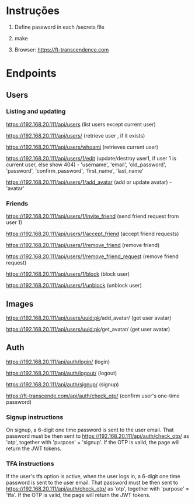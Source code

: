 # Instruções

1.  Define password in each /secrets file

2.  make

3.  Browser: https://ft-transcendence.com

# Endpoints

## Users

### Listing and updating

https://192.168.20.111/api/users (list users except current user)

https://192.168.20.111/api/users/<uuid> (retrieve user <uuid>, if it exists)

https://192.168.20.111/api/users/whoami (retrieves current user)

https://192.168.20.111/api/users/1/edit (update/destroy user1, if user 1 is current user, else show 404) - 'username', 'email', 'old_password', 'password', 'confirm_password', 'first_name', 'last_name'

https://192.168.20.111/api/users/1/add_avatar (add or update avatar) - 'avatar'

### Friends

https://192.168.20.111/api/users/1/invite_friend (send friend request from user 1)

https://192.168.20.111/api/users/1/accept_friend (accept friend requests)

https://192.168.20.111/api/users/1/remove_friend (remove friend)

https://192.168.20.111/api/users/1/remove_friend_request (remove friend request)

https://192.168.20.111/api/users/1/block (block user)

https://192.168.20.111/api/users/1/unblock (unblock user)

## Images

https://192.168.20.111/api/users/<uuid:pk>/add_avatar/ (get user avatar)

https://192.168.20.111/api/users/<uuid:pk>/get_avatar/ (get user avatar)

## Auth

https://192.168.20.111/api/auth/login/ (login)

https://192.168.20.111/api/auth/logout/ (logout)

https://192.168.20.111/api/auth/signup/ (signup)

https://ft-transcende.com/api/auth/check_otp/ (confirm user's one-time password)

### Signup instructions

On signup, a 6-digit one time password is sent to the user email. That password must be then sent to https://192.168.20.111/api/auth/check_otp/ as 'otp', together with 'purpose' = 'signup'. If the OTP is valid, the page will return the JWT tokens.

### TFA instructions

If the user's tfa option is active, when the user logs in, a 6-digit one time password is sent to the user email. That password must be then sent to https://192.168.20.111/api/auth/check_otp/ as 'otp', together with 'purpose' = 'tfa'. If the OTP is valid, the page will return the JWT tokens.